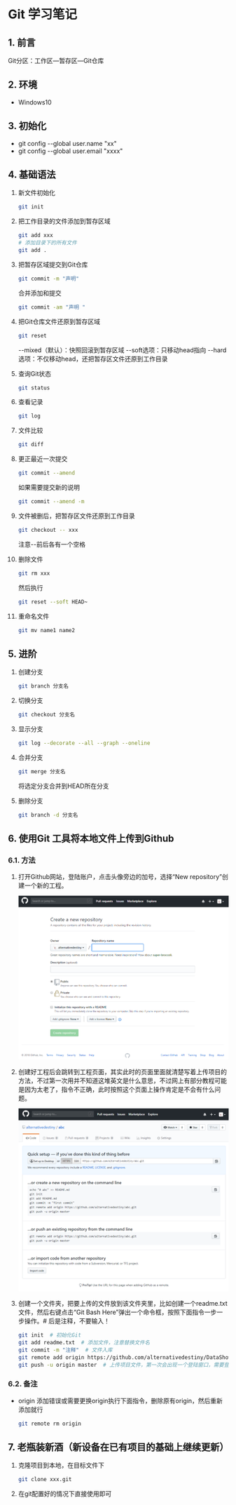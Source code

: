 # Git 学习笔记

## 1. 前言

Git分区：工作区—暂存区—Git仓库

## 2. 环境

- Windows10

## 3. 初始化

- git config --global user.name "xx"
- git config --global user.email "xxxx"

## 4. 基础语法

1. 新文件初始化

    ```bash
    git init
    ```

2. 把工作目录的文件添加到暂存区域

    ```bash
    git add xxx
    # 添加目录下的所有文件
    git add .
    ```

3. 把暂存区域提交到Git仓库

    ```bash
    git commit -m "声明"
    ```

    合并添加和提交

    ```bash
    git commit -am "声明 "
    ```

4. 把Git仓库文件还原到暂存区域

    ```bash
    git reset
    ```

    --mixed（默认）：快照回滚到暂存区域
    --soft选项：只移动head指向
    --hard选项：不仅移动head，还把暂存区文件还原到工作目录

5. 查询Git状态

    ```bash
    git status
    ```

6. 查看记录

    ```bash
    git log
    ```

7. 文件比较

    ```bash
    git diff
    ```

8. 更正最近一次提交

    ```bash
    git commit --amend
    ```

    如果需要提交新的说明

    ```bash
    git commit --amend -m
    ```

9. 文件被删后，把暂存区文件还原到工作目录

    ```bash
    git checkout -- xxx
    ```

    注意--前后各有一个空格
10. 删除文件

    ```bash
    git rm xxx
    ```

    然后执行

    ```bash
    git reset --soft HEAD~
    ```

11. 重命名文件

    ```bash
    git mv name1 name2
    ```

## 5. 进阶

1. 创建分支

    ```bash
    git branch 分支名
    ```

2. 切换分支

    ```bash
    git checkout 分支名
    ```

3. 显示分支

    ```bash
    git log --decorate --all --graph --oneline
    ```

4. 合并分支

    ```bash
    git merge 分支名
    ```

    将选定分支合并到HEAD所在分支
5. 删除分支

    ```bash
    git branch -d 分支名
    ```

## 6. 使用Git 工具将本地文件上传到Github

### 6.1. 方法

1. 打开Github网站，登陆账户，点击头像旁边的加号，选择“New repository”创建一个新的工程。

   ![创建工程](../images/2018-07-17-12-10-57.png)

2. 创建好工程后会跳转到工程页面，其实此时的页面里面就清楚写着上传项目的方法，不过第一次用并不知道这堆英文是什么意思，不过网上有部分教程可能是因为太老了，指令不正确，此时按照这个页面上操作肯定是不会有什么问题。

   ![上传文件](../images/2018-07-17-12-12-00.png)

3. 创建一个文件夹，把要上传的文件放到该文件夹里，比如创建一个readme.txt文件，然后右键点击“Git Bash Here”弹出一个命令框，按照下面指令一步一步操作。# 后是注释，不要输入！

    ```bash
    git init  # 初始化Git
    git add readme.txt  # 添加文件，注意替换文件名
    git commit -m "注释"  # 文件入库
    git remote add origin https://github.com/alternativedestiny/DataShowWebsite.git  # 链接之前在Github上面创建的工程，注意更换地址
    git push -u origin master  # 上传项目文件，第一次会出现一个登陆窗口，需要登陆你的Github账户，之后就不会出现了。登陆之后出现下面这些文字表示上传成功
    ```

### 6.2. 备注

- origin 添加错误或需要更换origin执行下面指令，删除原有origin，然后重新添加就行

    ```bash
    git remote rm origin
    ```

## 7. 老瓶装新酒（新设备在已有项目的基础上继续更新）

1. 克隆项目到本地，在目标文件下

    ```bash
    git clone xxx.git
    ```

2. 在git配置好的情况下直接使用即可
